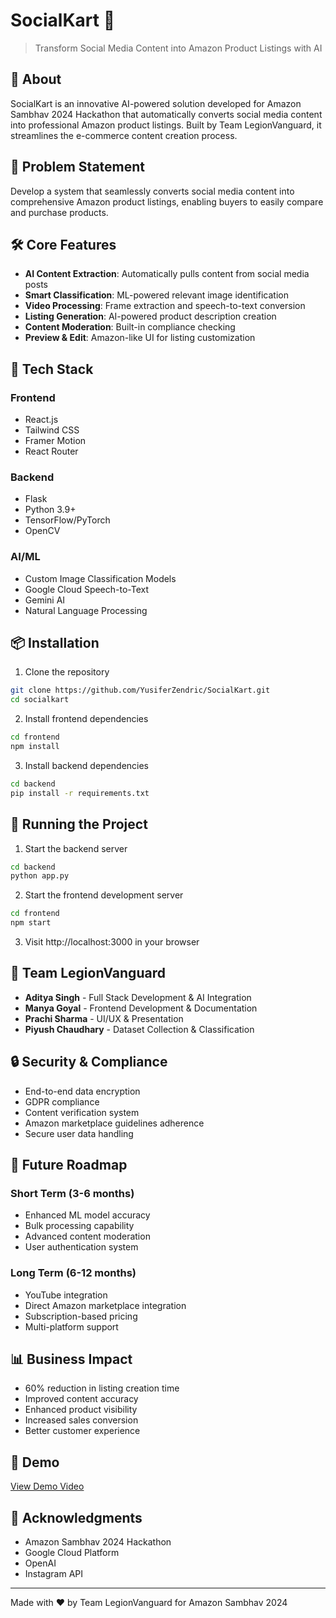 # SocialKart 🚀

> Transform Social Media Content into Amazon Product Listings with AI

## 🌟 About

SocialKart is an innovative AI-powered solution developed for Amazon Sambhav 2024 Hackathon that automatically converts social media content into professional Amazon product listings. Built by Team LegionVanguard, it streamlines the e-commerce content creation process.

## 🎯 Problem Statement

Develop a system that seamlessly converts social media content into comprehensive Amazon product listings, enabling buyers to easily compare and purchase products.

## 🛠️ Core Features

- **AI Content Extraction**: Automatically pulls content from social media posts
- **Smart Classification**: ML-powered relevant image identification
- **Video Processing**: Frame extraction and speech-to-text conversion
- **Listing Generation**: AI-powered product description creation
- **Content Moderation**: Built-in compliance checking
- **Preview & Edit**: Amazon-like UI for listing customization

## 🔧 Tech Stack

### Frontend
- React.js
- Tailwind CSS
- Framer Motion
- React Router

### Backend
- Flask
- Python 3.9+
- TensorFlow/PyTorch
- OpenCV

### AI/ML
- Custom Image Classification Models
- Google Cloud Speech-to-Text
- Gemini AI
- Natural Language Processing

## 📦 Installation

1. Clone the repository
```bash
git clone https://github.com/YusiferZendric/SocialKart.git
cd socialkart
```
2. Install frontend dependencies
```bash
cd frontend
npm install
```
3. Install backend dependencies
```bash
cd backend
pip install -r requirements.txt
```
## 🚀 Running the Project

1. Start the backend server
```bash
cd backend
python app.py
```
2. Start the frontend development server
```bash
cd frontend
npm start
```

3. Visit http://localhost:3000 in your browser

## 🤝 Team LegionVanguard

- **Aditya Singh** - Full Stack Development & AI Integration
- **Manya Goyal** - Frontend Development & Documentation
- **Prachi Sharma** - UI/UX & Presentation
- **Piyush Chaudhary** - Dataset Collection & Classification

## 🔒 Security & Compliance

- End-to-end data encryption
- GDPR compliance
- Content verification system
- Amazon marketplace guidelines adherence
- Secure user data handling

## 🎯 Future Roadmap

### Short Term (3-6 months)
- Enhanced ML model accuracy
- Bulk processing capability
- Advanced content moderation
- User authentication system

### Long Term (6-12 months)
- YouTube integration
- Direct Amazon marketplace integration
- Subscription-based pricing
- Multi-platform support

## 📊 Business Impact

- 60% reduction in listing creation time
- Improved content accuracy
- Enhanced product visibility
- Increased sales conversion
- Better customer experience

## 🎥 Demo

[View Demo Video](https://www.youtube.com/watch?v=jYrmzzykUm4)

## 🙏 Acknowledgments

- Amazon Sambhav 2024 Hackathon
- Google Cloud Platform
- OpenAI
- Instagram API

---
Made with ❤️ by Team LegionVanguard for Amazon Sambhav 2024
